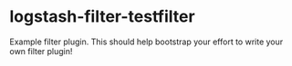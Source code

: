 # logstash-filter-testfilter
Example filter plugin. This should help bootstrap your effort to write your own filter plugin!
